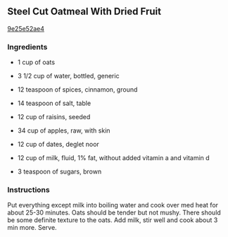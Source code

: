 ## Steel Cut Oatmeal With Dried Fruit

[9e25e52ae4](http://www.food.com/recipe/steel-cut-oatmeal-with-dried-fruit-485210)

### Ingredients

 - 1 cup of oats

 - 3 1/2 cup of water, bottled, generic

 - 12 teaspoon of spices, cinnamon, ground

 - 14 teaspoon of salt, table

 - 12 cup of raisins, seeded

 - 34 cup of apples, raw, with skin

 - 12 cup of dates, deglet noor

 - 12 cup of milk, fluid, 1% fat, without added vitamin a and vitamin d

 - 3 teaspoon of sugars, brown

### Instructions

Put everything except milk into boiling water and cook over med heat for about 25-30 minutes. Oats should be tender but not mushy. There should be some definite texture to the oats. Add milk, stir well and cook about 3 min more. Serve.